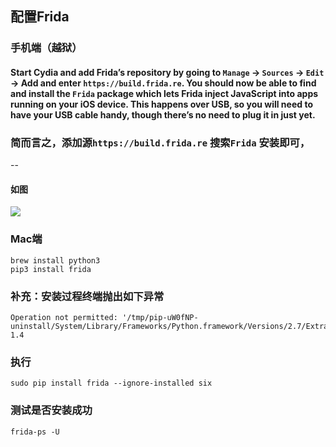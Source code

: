 ## 配置Frida

### 手机端（越狱）
#### Start Cydia and add Frida’s repository by going to ```Manage``` -> ```Sources``` -> ```Edit``` -> Add and enter ```https://build.frida.re```. You should now be able to find and install the ```Frida``` package which lets Frida inject JavaScript into apps running on your iOS device. This happens over USB, so you will need to have your USB cable handy, though there’s no need to plug it in just yet.
### 简而言之，添加源```https://build.frida.re``` 搜索```Frida``` 安装即可，
--
#### 如图
![](http://p2bzzkn05.bkt.clouddn.com/18-6-15/26457559.jpg)

### Mac端

```
brew install python3
pip3 install frida
```
### 补充：安装过程终端抛出如下异常
```
Operation not permitted: '/tmp/pip-uW0fNP-uninstall/System/Library/Frameworks/Python.framework/Versions/2.7/Extras/lib/python/six-1.4
```
### 执行
```
sudo pip install frida --ignore-installed six
```
### 测试是否安装成功

```
frida-ps -U
```

